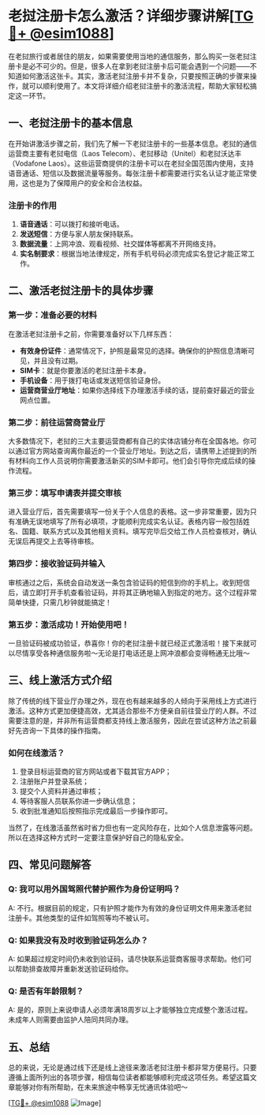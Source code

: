 # 老挝注册卡怎么激活？详细步骤讲解[[TG💪+ @esim1088](https://t.me/s/esim1088)]

在老挝旅行或者居住的朋友，如果需要使用当地的通信服务，那么购买一张老挝注册卡是必不可少的。但是，很多人在拿到老挝注册卡后可能会遇到一个问题——不知道如何激活这张卡。其实，激活老挝注册卡并不复杂，只要按照正确的步骤来操作，就可以顺利使用了。本文将详细介绍老挝注册卡的激活流程，帮助大家轻松搞定这一环节。

## 一、老挝注册卡的基本信息

在开始讲激活步骤之前，我们先了解一下老挝注册卡的一些基本信息。老挝的通信运营商主要有老挝电信（Laos Telecom）、老挝移动（Unitel）和老挝沃达丰（Vodafone Laos）。这些运营商提供的注册卡可以在老挝全国范围内使用，支持语音通话、短信以及数据流量等服务。每张注册卡都需要进行实名认证才能正常使用，这也是为了保障用户的安全和合法权益。

### 注册卡的作用

1. **语音通话**：可以拨打和接听电话。
2. **发送短信**：方便与家人朋友保持联系。
3. **数据流量**：上网冲浪、观看视频、社交媒体等都离不开网络支持。
4. **实名制要求**：根据当地法律规定，所有手机号码必须完成实名登记才能正常工作。

## 二、激活老挝注册卡的具体步骤

### 第一步：准备必要的材料

在激活老挝注册卡之前，你需要准备好以下几样东西：

- **有效身份证件**：通常情况下，护照是最常见的选择。确保你的护照信息清晰可见，并且没有过期。
- **SIM卡**：就是你要激活的老挝注册卡本身。
- **手机设备**：用于拨打电话或发送短信验证身份。
- **运营商营业厅地址**：如果你选择线下办理激活手续的话，提前查好最近的营业网点位置。

### 第二步：前往运营商营业厅

大多数情况下，老挝的三大主要运营商都有自己的实体店铺分布在全国各地。你可以通过官方网站查询离你最近的一个营业厅地址。到达之后，请携带上述提到的所有材料向工作人员说明你需要激活新买的SIM卡即可。他们会引导你完成后续的操作流程。

### 第三步：填写申请表并提交审核

进入营业厅后，首先需要填写一份关于个人信息的表格。这一步非常重要，因为只有准确无误地填写了所有必填项，才能顺利完成实名认证。表格内容一般包括姓名、国籍、联系方式以及其他相关资料。填写完毕后交给工作人员检查核对，确认无误后再提交上去等待审核。

### 第四步：接收验证码并输入

审核通过之后，系统会自动发送一条包含验证码的短信到你的手机上。收到短信后，请立即打开手机查看验证码，并将其正确地输入到指定的地方。这个过程非常简单快捷，只需几秒钟就能搞定！

### 第五步：激活成功！开始使用吧！

一旦验证码被成功验证，恭喜你！你的老挝注册卡就已经正式激活啦！接下来就可以尽情享受各种通信服务啦～无论是打电话还是上网冲浪都会变得畅通无比哦～

## 三、线上激活方式介绍

除了传统的线下营业厅办理之外，现在也有越来越多的人倾向于采用线上方式进行激活。这种方式更加便捷高效，尤其适合那些不方便亲自前往营业厅的人群。不过需要注意的是，并非所有运营商都支持线上激活服务，因此在尝试这种方法之前最好先咨询一下具体的操作指南。

### 如何在线激活？

1. 登录目标运营商的官方网站或者下载其官方APP；
2. 注册账户并登录系统；
3. 提交个人资料并通过审核；
4. 等待客服人员联系你进一步确认信息；
5. 收到批准通知后按照指示完成最后一步操作即可。

当然了，在线激活虽然省时省力但也有一定风险存在，比如个人信息泄露等问题。所以在选择这种方式时一定要注意保护好自己的隐私安全。

## 四、常见问题解答

### Q: 我可以用外国驾照代替护照作为身份证明吗？
A: 不行。根据目前的规定，只有护照才能作为有效的身份证明文件用来激活老挝注册卡。其他类型的证件如驾照等均不被认可。

### Q: 如果我没有及时收到验证码怎么办？
A: 如果超过规定时间仍未收到验证码，请尽快联系运营商客服寻求帮助。他们可以帮助排查故障并重新发送验证码给你。

### Q: 是否有年龄限制？
A: 是的，原则上来说申请人必须年满18周岁以上才能够独立完成整个激活过程。未成年人则需要由监护人陪同共同办理。

## 五、总结

总的来说，无论是通过线下还是线上途径来激活老挝注册卡都非常方便易行。只要遵循上面所列出的各项步骤，相信每位读者都能够顺利完成这项任务。希望这篇文章能够对你有所帮助，在未来旅途中畅享无忧通讯体验吧～

[[TG💪+ @esim1088](https://t.me/s/esim1088) ![Image](https://i.postimg.cc/4NQfJmqS/Snipaste-2025-05-13-00-14-12.png)]